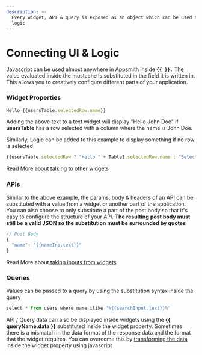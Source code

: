 ```yaml
---
description: >-
  Every widget, API & query is exposed as an object which can be used to write
  logic
---
```


# Connecting UI & Logic

Javascript can be used almost anywhere in Appsmith inside **`{{ }}.`** The value evaluated inside the mustache is substituted in the field it is written in. This allows you to creatively configure different parts of your application.

### Widget Properties

```javascript
Hello {{usersTable.selectedRow.name}}
```

Adding the above text to a text widget will display "Hello John Doe" if **usersTable** has a row selected with a column where the name is John Doe.

Similarly, Logic can be added to this example to display something if no row is selected

```javascript
{{usersTable.selectedRow ? "Hello " + Table1.selectedRow.name : "Select a user" }}
```

Read More about [talking to other widgets](building-the-ui/talking-to-other-widgets.md)

### APIs

Similar to the above example, the params, body & headers of an API can be substituted with a value from a widget or another part of the application. You can also choose to only substitute a part of the post body so that it's easy to configure the structure of your API. **The resulting post body must still be a valid JSON so the substitution must be surrounded by quotes**

```javascript
// Post Body
{
  "name": "{{nameInp.text}}"
}
```

Read More about[ taking inputs from widgets](apis/taking-inputs-from-widgets.md)

### Queries

Values can be passed to a query by using the substitution syntax inside the query

```javascript
select * from users where name ilike '%{{searchInput.text}}%'
```

API / Query data can also be displayed inside widgets using the **{{ queryName.data }}** substituted inside the widget property. Sometimes there is a mismatch in the data format of the response data and the format that the widget requires. You can overcome this by [transforming the data ](building-the-ui/displaying-api-data.md#transforming-api-query-data)inside the widget property using javascript




